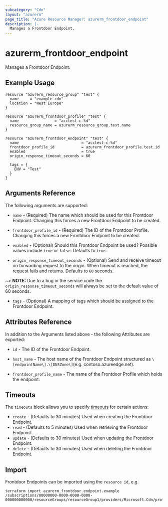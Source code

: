 ```yaml
---
subcategory: "Cdn"
layout: "azurerm"
page_title: "Azure Resource Manager: azurerm_frontdoor_endpoint"
description: |-
  Manages a Frontdoor Endpoint.
---
```


# azurerm_frontdoor_endpoint

Manages a Frontdoor Endpoint.

## Example Usage

```hcl
resource "azurerm_resource_group" "test" {
  name     = "example-cdn"
  location = "West Europe"
}

resource "azurerm_frontdoor_profile" "test" {
  name                = "acctest-c-%d"
  resource_group_name = azurerm_resource_group.test.name
}

resource "azurerm_frontdoor_endpoint" "test" {
  name                            = "acctest-c-%d"
  frontdoor_profile_id            = azurerm_frontdoor_profile.test.id
  enabled                         = true
  origin_response_timeout_seconds = 60

  tags = {
    ENV = "Test"
  }
}
```

## Arguments Reference

The following arguments are supported:

* `name` - (Required) The name which should be used for this Frontdoor Endpoint. Changing this forces a new Frontdoor Endpoint to be created.

* `frontdoor_profile_id` - (Required) The ID of the Frontdoor Profile. Changing this forces a new Frontdoor Endpoint to be created.

* `enabled` - (Optional) Should this Frontdoor Endpoint be used? Possible values include `true` or `false`. Defaults to `true`.

* `origin_response_timeout_seconds` - (Optional) Send and receive timeout on forwarding request to the origin. When timeout is reached, the request fails and returns. Defaults to `60` seconds.

~> **NOTE:** Due to a bug in the service code the `origin_response_timeout_seconds` will always be set to the default value of 60 seconds.
* `tags` - (Optional) A mapping of tags which should be assigned to the Frontdoor Endpoint.

## Attributes Reference

In addition to the Arguments listed above - the following Attributes are exported:

* `id` - The ID of the Frontdoor Endpoint.

* `host_name` - The host name of the Frontdoor Endpoint structured as `\[endpointName\].\[DNSZone\]`(e.g. contoso.azureedge.net).

* `frontdoor_profile_name` - The name of the Frontdoor Profile which holds the endpoint.

## Timeouts

The `timeouts` block allows you to specify [timeouts](https://www.terraform.io/docs/configuration/resources.html#timeouts) for certain actions:

* `create` - (Defaults to 30 minutes) Used when creating the Frontdoor Endpoint.
* `read` - (Defaults to 5 minutes) Used when retrieving the Frontdoor Endpoint.
* `update` - (Defaults to 30 minutes) Used when updating the Frontdoor Endpoint.
* `delete` - (Defaults to 30 minutes) Used when deleting the Frontdoor Endpoint.

## Import

Frontdoor Endpoints can be imported using the `resource id`, e.g.

```shell
terraform import azurerm_frontdoor_endpoint.example /subscriptions/00000000-0000-0000-0000-000000000000/resourceGroups/resourceGroup1/providers/Microsoft.Cdn/profiles/profile1/afdEndpoints/endpoint1
```
